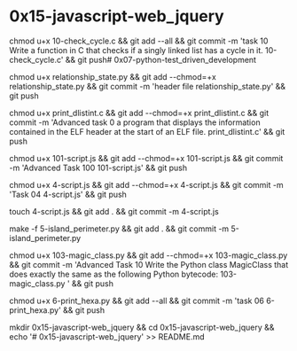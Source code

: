 # 0x15-javascript-web_jquery

chmod u+x 10-check_cycle.c && git add --all && git commit -m 'task 10 Write a function in C that checks if a singly linked list has a cycle in it. 10-check_cycle.c' && git push# 0x07-python-test_driven_development

chmod u+x relationship_state.py && git add --chmod=+x relationship_state.py && git commit -m 'header file relationship_state.py' && git push

chmod u+x print_dlistint.c && git add --chmod=+x print_dlistint.c && git commit -m 'Advanced task 0 a program that displays the information contained in the ELF header at the start of an ELF file. print_dlistint.c' && git push

chmod u+x 101-script.js && git add --chmod=+x 101-script.js && git commit -m 'Advanced Task 100 101-script.js' && git push

chmod u+x 4-script.js && git add --chmod=+x 4-script.js && git commit -m 'Task 04 4-script.js' && git push

touch 4-script.js && git add . && git commit -m 4-script.js

make -f 5-island_perimeter.py && git add . && git commit -m 5-island_perimeter.py

chmod u+x 103-magic_class.py && git add --chmod=+x 103-magic_class.py && git commit -m 'Advanced Task 10 Write the Python class MagicClass that does exactly the same as the following Python bytecode: 103-magic_class.py ' && git push

chmod u+x 6-print_hexa.py && git add --all && git commit -m 'task 06 6-print_hexa.py' && git push

mkdir 0x15-javascript-web_jquery && cd 0x15-javascript-web_jquery && echo '# 0x15-javascript-web_jquery' >> README.md
